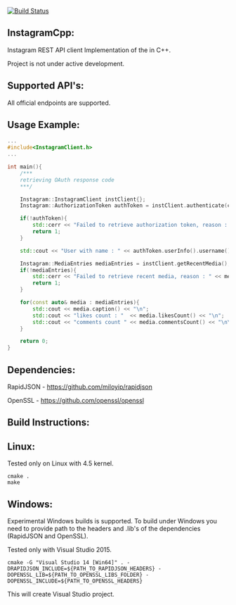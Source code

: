 [![Build Status](https://travis-ci.org/1nsidE/InstagramCpp.svg?branch=master)](https://travis-ci.org/1nsidE/InstagramCpp)

InstagramCpp:
----------------
Instagram REST API client Implementation of the  in C++.

Project is not under active development.

Supported API's:
----------------
All official endpoints are supported.

Usage Example:
----------------
``` cpp
...
#include<InstagramClient.h>
...

int main(){
    /***
    retrieving OAuth response code
    ***/

    Instagram::InstagramClient instClient{};
    Instagram::AuthorizationToken authToken = instClient.authenticate(code, clientId, clientSecret, redirectUri);

    if(!authToken){
        std::cerr << "Failed to retrieve authorization token, reason : " << authToken.errorMessage() << "\n";
        return 1;
    }

    std::cout << "User with name : " << authToken.userInfo().username() << " authenticated" << "\n";

    Instagram::MediaEntries mediaEntries = instClient.getRecentMedia();
    if(!mediaEntries){
        std::cerr << "Failed to retrieve recent media, reason : " << mediaEntries.errorMessage() << "\n";
        return 1;
    }

    for(const auto& media : mediaEntries){
        std::cout << media.caption() << "\n";
        std::cout << "likes count : "  << media.likesCount() << "\n";
        std::cout << "comments count " << media.commentsCount() << "\n\n";
    }

    return 0;
}
```

Dependencies:
----------------
RapidJSON - https://github.com/miloyip/rapidjson

OpenSSL - https://github.com/openssl/openssl

Build Instructions:
----------------

Linux:
----------------

Tested only on Linux with 4.5 kernel.

    cmake .
    make

Windows:
----------------

Experimental Windows builds is supported. To build under Windows you need to provide path to the headers and .lib's of the dependencies (RapidJSON and OpenSSL).

Tested only with Visual Studio 2015.

    cmake -G "Visual Studio 14 [Win64]" . -DRAPIDJSON_INCLUDE=${PATH_TO_RAPIDJSON_HEADERS} -DOPENSSL_LIB=${PATH_TO_OPENSSL_LIBS_FOLDER} -DOPENSSL_INCLUDE=${PATH_TO_OPENSSL_HEADERS}

This will create Visual Studio project.
